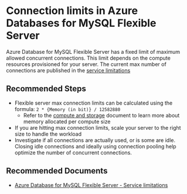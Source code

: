 <properties
    pageTitle="Connection limits in Azure Databases for MySQL Flexible Server"
    description="Connection limits in Azure Databases for MySQL Flexible Server"
    service="microsoft.dbformysql"
    resource="flexibleServers"
    authors="ajlam"
    ms.author="andrela"
    displayOrder="50"
    selfHelpType="generic"
    supportTopicIds="32747638"
    resourceTags="servers, databases"
    productPesIds="17344"
    cloudEnvironments="public, Fairfax, usnat, ussec"
    articleId="77d279a7-7572-4dd8-bf9d-a2449ebde123"
    ownershipId="AzureData_AzureDatabaseforMySQL"
/>

# Connection limits in Azure Databases for MySQL Flexible Server

Azure Database for MySQL Flexible Server has a fixed limit of maximum allowed concurrent connections. This limit depends on the compute resources provisioned for your server. The current max number of connections are published in the [service limitations](https://docs.microsoft.com/azure/mysql/flexible-server/concepts-limitations)

## **Recommended Steps**

* Flexible server max connection limits can be calculated using the formula: `2 * {Memory (in bit)} / 12582880`
  * Refer to the [compute and storage](https://docs.microsoft.com/azure/mysql/flexible-server/concepts-compute-storage) document to learn more about memory allocated per compute size
* If you are hitting max connection limits, scale your server to the right size to handle the workload
* Investigate if all connections are actually used, or is some are idle. Closing idle connections and ideally using connection pooling help optimize the number of concurrent connections.

## **Recommended Documents**

* [Azure Database for MySQL Flexible Server - Service limitations](https://docs.microsoft.com/azure/mysql/flexible-server/concepts-limitations)
